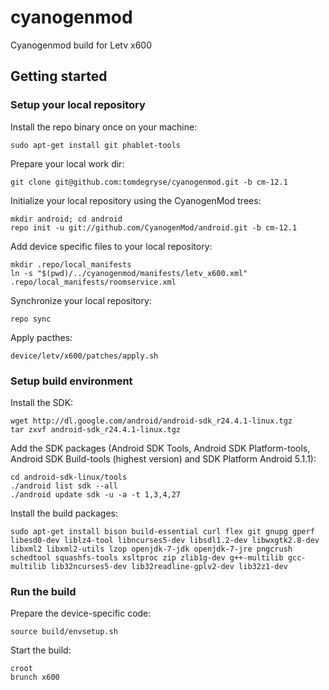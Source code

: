 # cyanogenmod
Cyanogenmod build for Letv x600

## Getting started

### Setup your local repository

Install the repo binary once on your machine:

	sudo apt-get install git phablet-tools
	
Prepare your local work dir:

	git clone git@github.com:tomdegryse/cyanogenmod.git -b cm-12.1

Initialize your local repository using the CyanogenMod trees:

	mkdir android; cd android
	repo init -u git://github.com/CyanogenMod/android.git -b cm-12.1

Add device specific files to your local repository:

	mkdir .repo/local_manifests	
	ln -s "$(pwd)/../cyanogenmod/manifests/letv_x600.xml" .repo/local_manifests/roomservice.xml

Synchronize your local repository:

	repo sync
	
Apply pacthes:

	device/letv/x600/patches/apply.sh

### Setup build environment

Install the SDK:

	wget http://dl.google.com/android/android-sdk_r24.4.1-linux.tgz
	tar zxvf android-sdk_r24.4.1-linux.tgz
	
Add the SDK packages (Android SDK Tools, Android SDK Platform-tools, Android SDK Build-tools (highest version)
and SDK Platform Android 5.1.1): 

	cd android-sdk-linux/tools
	./android list sdk --all
	./android update sdk -u -a -t 1,3,4,27

Install the build packages:

	sudo apt-get install bison build-essential curl flex git gnupg gperf libesd0-dev liblz4-tool libncurses5-dev libsdl1.2-dev libwxgtk2.8-dev libxml2 libxml2-utils lzop openjdk-7-jdk openjdk-7-jre pngcrush schedtool squashfs-tools xsltproc zip zlib1g-dev g++-multilib gcc-multilib lib32ncurses5-dev lib32readline-gplv2-dev lib32z1-dev

### Run the build

Prepare the device-specific code:

	source build/envsetup.sh

Start the build:

	croot
	brunch x600
